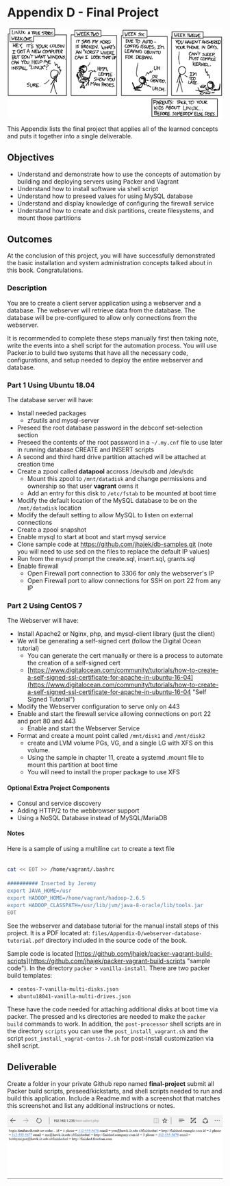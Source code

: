 # Appendix D - Final Project

![*Projects sometimes get out of hand...*](images/Chapter-Header/Appendix-D/cautionary.png "Project gets out of hand")

This Appendix lists the final project that applies all of the learned concepts and puts it together into a single deliverable.

## Objectives

* Understand and demonstrate how to use the concepts of automation by building and deploying servers using Packer and Vagrant
* Understand how to install software via shell script
* Understand how to preseed values for using MySQL database
* Understand and display knowledge of configuring the firewall service
* Understand how to create and disk partitions, create filesystems, and mount those partitions

## Outcomes

At the conclusion of this project, you will have successfully demonstrated the basic installation and system administration concepts talked about in this book.  Congratulations.

### Description

You are to create a client server application using a webserver and a database.   The webserver will retrieve data from the database.  The database will be pre-configured to allow only connections from the webserver.

It is recommended to complete these steps manually first then taking note, write the events into a shell script for the automation process. You will use Packer.io to build two systems that have all the necessary code, configurations, and setup needed to deploy the entire webserver and database.

### Part 1 Using Ubuntu 18.04

The database server will have:

* Install needed packages
  * zfsutils and mysql-server
* Preseed the root database password in the debconf set-selection section
* Preseed the contents of the root password in a ```~/.my.cnf``` file to use later in running database CREATE and INSERT scripts
* A second and third hard drive partition attached will be attached at creation time
* Create a zpool called **datapool** accross /dev/sdb and /dev/sdc
  + Mount this zpool to ```/mnt/datadisk``` and change permissions and ownership so that user **vagrant** owns it
  + Add an entry for this disk to ```/etc/fstab``` to be mounted at boot time
* Modify the default location of the MySQL database to be on the ```/mnt/datadisk``` location
* Modify the default setting to allow MySQL to listen on external connections
* Create a zpool snapshot 
* Enable mysql to start at boot and start mysql service
* Clone sample code at https://github.com/jhajek/db-samples.git (note you will need to use sed on the files to replace the default IP values)
* Run from the mysql prompt the create.sql, insert.sql, grants.sql
* Enable firewall
  + Open Firewall port connection to 3306 for only the webserver's IP
  + Open Firewall port to allow connections for SSH on port 22 from any IP

### Part 2 Using CentOS 7

The Webserver will have:

* Install Apache2 or Nginx, php, and mysql-client library (just the client)
* We will be generating a self-signed cert (follow the Digital Ocean tutorial)
  + You can generate the cert manually or there is a process to automate the creation of a self-signed cert
  + [https://www.digitalocean.com/community/tutorials/how-to-create-a-self-signed-ssl-certificate-for-apache-in-ubuntu-16-04](https://www.digitalocean.com/community/tutorials/how-to-create-a-self-signed-ssl-certificate-for-apache-in-ubuntu-16-04 "Self Signed Tutorial")
* Modify the Webserver configuration to serve only on 443
* Enable and start the firewall service allowing connections on port 22 and port 80 and 443
  + Enable and start the Webserver Service
* Format and create a mount point called ```/mnt/disk1``` and ```/mnt/disk2```
  + create and LVM volume PGs, VG, and a single LG with XFS on this volume.
  + Using the sample in chapter 11, create a systemd .mount file to mount this partition at boot time
  + You will need to install the proper package to use XFS

#### Optional Extra Project Components

* Consul and service discovery
* Adding HTTP/2 to the webbrowser support
* Using a NoSQL Database instead of MySQL/MariaDB

#### Notes

Here is a sample of using a multiline ```cat``` to create a text file

```bash

cat << EOT >> /home/vagrant/.bashrc

########## Inserted by Jeremy
export JAVA_HOME=/usr
export HADOOP_HOME=/home/vagrant/hadoop-2.6.5
export HADOOP_CLASSPATH=/usr/lib/jvm/java-8-oracle/lib/tools.jar
EOT

```

See the webserver and database tutorial for the manual install steps of this project.  It is a PDF located at: ```files/Appendix-D/webserver-database-tutorial.pdf``` directory included in the source code of the book.

Sample code is located [https://github.com/jhajek/packer-vagrant-build-scripts](https://github.com/jhajek/packer-vagrant-build-scripts "sample code").  In the directory ```packer``` > ```vanilla-install```.  There are two packer build templates:

* ```centos-7-vanilla-multi-disks.json```
* ```ubuntu18041-vanilla-multi-drives.json```

These have the code needed for attaching additional disks at boot time via packer.  The pressed and ks directories are needed to make the ```packer build``` commands to work.  In addition, the ```post-processor``` shell scripts are in the directory ```scripts``` you can use the ```post_install_vagrant.sh``` and the script ```post_install_vagrat-centos-7.sh``` for post-install customization via shell script.

## Deliverable

Create a folder in your private Github repo named **final-project** submit all Packer build scripts, preseed/kickstarts, and shell scripts needed to run and build this application.  Include a Readme.md with a screenshot that matches this screenshot and list any additional instructions or notes.

![*Final Project Output*](images/Appendix-D/output/final-results.png "Final Project Result")
